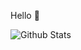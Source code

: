 Hello :wave:

![Github Stats](https://github-readme-stats.vercel.app/api?username=raae7742&show_icons=true)
